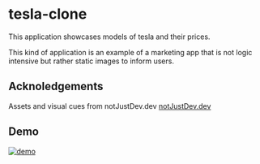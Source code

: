 # tesla-clone

This application showcases models of tesla and their prices.

This kind of application is an example of a marketing app that is not logic intensive but rather static images to inform users.

## Acknoledgements

Assets and visual cues from notJustDev.dev [notJustDev.dev](https://click.convertkit-mail2.com/r8uk6eooqqi6f5x595i2/n2hohvhnmvmlqxt6/aHR0cHM6Ly9hcHAuY29udmVydGtpdC5jb20vZm9ybXMvY29uZmlybT9rZXk9NDNiODdmYzViODc2ZDExODhkZWE2OTk5ZGZiMmNhMDM4OGM0MTM5MSZzaWQ9NDM0ODE3MzAwMg==)

## Demo

[![demo](https://img.youtube.com/vi/wU2P60noR0Q/0.jpg)](https://www.youtube.com/watch?v=wU2P60noR0Q)


